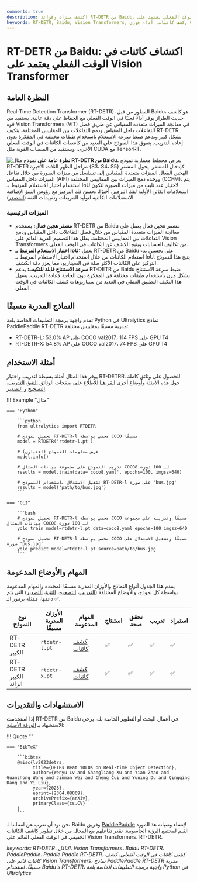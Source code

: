 ```yaml
---
comments: true
description: اكتشف ميزات وفوائد RT-DETR من Baidu، وهو كاشف كائنات فعال وقابل للتكيف في الوقت الفعلي يعتمد على Vision Transformers، بما في ذلك النماذج المدربة مسبقًا.
keywords: RT-DETR, Baidu, Vision Transformers, كشف كائنات, أداء فوري, CUDA, TensorRT, اختيار الاستعلام المرتبط بـ IoU, Ultralytics, واجهة برمجة التطبيقات الخاصة بلغة Python, PaddlePaddle
---
```


# RT-DETR من Baidu: اكتشاف كائنات في الوقت الفعلي يعتمد على Vision Transformer

## النظرة العامة

Real-Time Detection Transformer (RT-DETR)، المطور من قبل Baidu، هو كاشف حديث الطراز يوفر أداءً فعليًا في الوقت الفعلي مع الحفاظ على دقة عالية. يستفيد من قوة Vision Transformers (ViT) في معالجة الميزات متعددة المقياس عن طريق فصل التفاعلات داخل المقياس ودمج التفاعلات بين المقاييس المختلفة. يتكيف RT-DETR بشكل كبير ويدعم ضبط سرعة الاستعلام باستخدام طبقات مختلفة في المفكرة بدون إعادة التدريب. يتفوق هذا النموذج على العديد من كاشفات الكائنات في الوقت الفعلي الأخرى، ويستفيد من المنصات القوية مثل CUDA مع TensorRT.

![نموذج مثال](https://user-images.githubusercontent.com/26833433/238963168-90e8483f-90aa-4eb6-a5e1-0d408b23dd33.png)
**نظرة عامة على RT-DETR من Baidu.** يعرض مخطط معمارية نموذج RT-DETR مراحل الظهر الثلاث الأخيرة {S3، S4، S5} كإدخال للمشفر. يحول المشفر الهجين الفعال الميزات متعددة المقياس إلى تسلسل من ميزات الصورة من خلال تفاعل الميزات داخل المقياس (AIFI) ووحدة دمج الميزات بين المقاييس المختلفة (CCFM). يتم استخدام اختيار الاستعلام المرتبط بـ IoU لاختيار عدد ثابت من ميزات الصورة لتكون استعلامات الكائن الأولية لفك الترميز. أخيرًا، يحسن فك الترميز مع رؤوس التنبؤ الإضافية الاستعلامات الكائنية لتوليد المربعات وتقييمات الثقة ([المصدر](https://arxiv.org/pdf/2304.08069.pdf)).

### الميزات الرئيسية

- **مشفر هجين فعال:** يستخدم RT-DETR من Baidu مشفر هجين فعال يعمل على معالجة الميزات متعددة المقياس من خلال فصل التفاعلات داخل المقياس ودمج التفاعلات بين المقاييس المختلفة. يقلل هذا التصميم الفريد القائم على Vision Transformers من تكاليف الحسابات ويتيح الكشف عن الكائنات في الوقت الفعلي.
- **اختيار الاستعلام المرتبط بـ IoU:** يعمل RT-DETR من Baidu على تحسين بدء استعلام الكائنات من خلال استخدام اختيار الاستعلام المرتبط بـ IoU. يتيح هذا للنموذج التركيز على الكائنات الأكثر صلة في السيناريو، مما يعزز دقة الكشف.
- **سرعة الاستنتاج قابلة للتكيف:** يدعم RT-DETR من Baidu ضبط سرعة الاستنتاج بشكل مرن باستخدام طبقات مختلفة في المفكرة دون الحاجة لإعادة التدريب. يسهل هذا التكيف التطبيق العملي في العديد من سيناريوهات كشف الكائنات في الوقت الفعلي.

## النماذج المدربة مسبقًا

تقدم واجهة برمجة التطبيقات الخاصة بلغة Python في Ultralytics نماذج PaddlePaddle RT-DETR مدربة مسبقًا بمقاييس مختلفة:

- RT-DETR-L: 53.0% AP على COCO val2017، 114 FPS على GPU T4
- RT-DETR-X: 54.8% AP على COCO val2017، 74 FPS على GPU T4

## أمثلة الاستخدام

يوفر هذا المثال أمثلة بسيطة لتدريب واختبار RT-DETRR. للحصول على وثائق كاملة حول هذه الأمثلة وأوضاع أخرى [انقر هنا](../modes/index.md) للاطلاع على صفحات الوثائق [التنبؤ](../modes/predict.md)، [التدريب](../modes/train.md)، [التصحيح](../modes/val.md) و [التصدير](../modes/export.md).

!!! Example "مثال"

    === "Python"

        ```python
        from ultralytics import RTDETR

        # تحميل نموذج RT-DETR-l محمي بواسطة COCO مسبقًا
        model = RTDETR('rtdetr-l.pt')

        # عرض معلومات النموذج (اختياري)
        model.info()

        # تدريب النموذج على مجموعة بيانات المثال COCO8 لـ 100 دورة
        results = model.train(data='coco8.yaml', epochs=100, imgsz=640)

        # تشغيل الاستدلال باستخدام النموذج RT-DETR-l على صورة 'bus.jpg'
        results = model('path/to/bus.jpg')
        ```

    === "CLI"

        ```bash
        # تحميل نموذج RT-DETR-l محمي بواسطة COCO مسبقًا وتدريبه على مجموعة بيانات المثال COCO8 لـ 100 دورة
        yolo train model=rtdetr-l.pt data=coco8.yaml epochs=100 imgsz=640

        # تحميل نموذج RT-DETR-l محمي بواسطة COCO مسبقًا وتشغيل الاستدلال على صورة 'bus.jpg'
        yolo predict model=rtdetr-l.pt source=path/to/bus.jpg
        ```

## المهام والأوضاع المدعومة

يقدم هذا الجدول أنواع النماذج والأوزان المدربة مسبقًا المحددة والمهام المدعومة بواسطة كل نموذج، والأوضاع المختلفة ([التدريب](../modes/train.md)، [التصحيح](../modes/val.md)، [التنبؤ](../modes/predict.md)، [التصدير](../modes/export.md)) التي يتم دعمها، ممثلة برموز الـ ✅.

| نوع النموذج           | الأوزان المدربة مسبقًا | المهام المدعومة                  | استنتاج | تحقق صحة | تدريب | استيراد |
|-----------------------|------------------------|----------------------------------|---------|----------|-------|---------|
| RT-DETR الكبير        | `rtdetr-l.pt`          | [كشف كائنات](../tasks/detect.md) | ✅       | ✅        | ✅     | ✅       |
| RT-DETR الكبير الزائد | `rtdetr-x.pt`          | [كشف كائنات](../tasks/detect.md) | ✅       | ✅        | ✅     | ✅       |

## الاستشهادات والتقديرات

إذا استخدمت RT-DETR من Baidu في أعمال البحث أو التطوير الخاصة بك، يرجى الاستشهاد بـ [الورقة الأصلية](https://arxiv.org/abs/2304.08069):

!!! Quote ""

    === "BibTeX"

        ```bibtex
        @misc{lv2023detrs,
              title={DETRs Beat YOLOs on Real-time Object Detection},
              author={Wenyu Lv and Shangliang Xu and Yian Zhao and Guanzhong Wang and Jinman Wei and Cheng Cui and Yuning Du and Qingqing Dang and Yi Liu},
              year={2023},
              eprint={2304.08069},
              archivePrefix={arXiv},
              primaryClass={cs.CV}
        }
        ```

نحن نود أن نعرب عن امتناننا لـ Baidu وفريق [PaddlePaddle](https://github.com/PaddlePaddle/PaddleDetection) لإنشاء وصيانة هذ المورد القيم لمجتمع الرؤية الحاسوبية. نقدر تفاعلهم مع المجال من خلال تطوير كاشف الكائنات الحقيقي في الوقت الفعلي القائم على Vision Transformers، RT-DETR.

*keywords: RT-DETR، الناقل، Vision Transformers، Baidu RT-DETR، PaddlePaddle، Paddle Paddle RT-DETR، كشف كائنات في الوقت الفعلي، كشف كائنات قائم على Vision Transformers، نماذج PaddlePaddle RT-DETR مدربة مسبقًا، استخدام Baidu's RT-DETR، واجهة برمجة التطبيقات الخاصة بلغة Python في Ultralytics*
